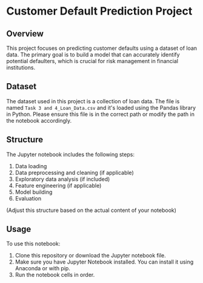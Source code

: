 # Customer Default Prediction Project

## Overview
This project focuses on predicting customer defaults using a dataset of loan data. The primary goal is to build a model that can accurately identify potential defaulters, which is crucial for risk management in financial institutions.

## Dataset
The dataset used in this project is a collection of loan data. The file is named `Task 3 and 4_Loan_Data.csv` and it's loaded using the Pandas library in Python. Please ensure this file is in the correct path or modify the path in the notebook accordingly.

## Structure
The Jupyter notebook includes the following steps:
1. Data loading
2. Data preprocessing and cleaning (if applicable)
3. Exploratory data analysis (if included)
4. Feature engineering (if applicable)
5. Model building
6. Evaluation

(Adjust this structure based on the actual content of your notebook)

## Usage
To use this notebook:
1. Clone this repository or download the Jupyter notebook file.
2. Make sure you have Jupyter Notebook installed. You can install it using Anaconda or with pip.
3. Run the notebook cells in order.

